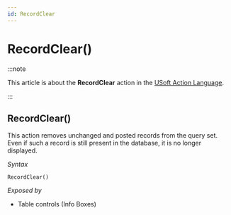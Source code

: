 ```yaml
---
id: RecordClear
---
```


# RecordClear()




:::note

This article is about the **RecordClear** action in the [USoft Action Language](/docs/Task_flow/Action_Language_reference/USoft_Action_Language.md).

:::

## **RecordClear()**

This action removes unchanged and posted records from the query set. Even if such a record is still present in the database, it is no longer displayed.

*Syntax*

```
RecordClear()
```

*Exposed by*

- Table controls (Info Boxes)